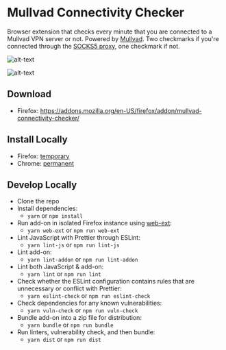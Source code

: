 # Mullvad Connectivity Checker

Browser extension that checks every minute that you are connected to a Mullvad VPN server or not. Powered by [Mullvad](https://am.i.mullvad.net/api). Two checkmarks if you're connected through the [SOCKS5 proxy](https://mullvad.net/en/guides/socks5-proxy/), one checkmark if not.

![alt-text](https://i.imgur.com/XSOgj74.png)

![alt-text](https://i.imgur.com/n2Ij9b5.png)

## Download
* Firefox: https://addons.mozilla.org/en-US/firefox/addon/mullvad-connectivity-checker/

## Install Locally
* Firefox: [temporary](https://developer.mozilla.org/en-US/Add-ons/WebExtensions/Temporary_Installation_in_Firefox)
* Chrome: [permanent](https://superuser.com/questions/247651/how-does-one-install-an-extension-for-chrome-browser-from-the-local-file-system/247654#247654)

## Develop Locally
* Clone the repo
* Install dependencies: 
	* `yarn` or `npm install`
* Run add-on in isolated Firefox instance using [web-ext](https://developer.mozilla.org/en-US/Add-ons/WebExtensions/Getting_started_with_web-ext):
	* `yarn web-ext` or `npm run web-ext`
* Lint JavaScript with Prettier through ESLint:
	* `yarn lint-js` or `npm run lint-js`
* Lint add-on:
	* `yarn lint-addon` or `npm run lint-addon`
* Lint both JavaScript & add-on:
	* `yarn lint` or `npm run lint`
* Check whether the ESLint configuration contains rules that are unnecessary or conflict with Prettier:
	* `yarn eslint-check` or `npm run eslint-check`
* Check dependencies for any known vulnerabilities:
	* `yarn vuln-check` or `npm run vuln-check`
* Bundle add-on into a zip file for distribution:
	* `yarn bundle` or `npm run bundle`
* Run linters, vulnerability check, and then bundle:
	* `yarn dist` or `npm run dist`
